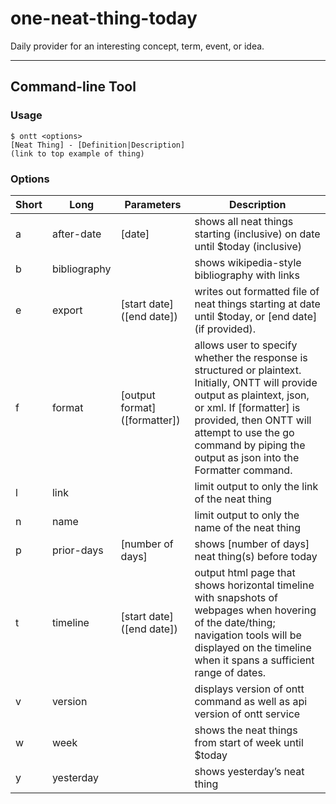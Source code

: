 # one-neat-thing-today
Daily provider for an interesting concept, term, event, or idea.
_____
## Command-line Tool

### Usage
```shell
$ ontt <options>
[Neat Thing] - [Definition|Description]
(link to top example of thing)
```

### Options
|Short |Long|Parameters|Description|
|---|---|---|---|
|a|after-date |[date]|shows all neat things starting (inclusive) on date until $today (inclusive) |
|b|bibliography||shows wikipedia-style bibliography with links|
|e|export|[start date] ([end date])| writes out formatted file of neat things starting at date until $today, or [end date] (if provided).|
|f|format|[output format] ([formatter])|allows user to specify whether the response is structured or plaintext.  Initially, ONTT will provide output as plaintext, json, or xml. If [formatter] is provided, then ONTT will attempt to use the go command by piping the output as json into the  Formatter command.|
|l|link||limit output to only the link of the neat thing|
|n|name|| limit output to only the name of the neat thing|
|p|prior-days| [number of days]| shows [number of days] neat thing(s) before today|
|t|timeline| [start date] ([end date])|output html page that shows horizontal timeline with snapshots of webpages when hovering of the date/thing; navigation tools will be displayed on the timeline when it spans a sufficient range of dates.|
|v|version|| displays version of ontt command as well as api version of ontt service|
|w|week||shows the neat things from start of week until $today|
|y|yesterday||shows yesterday’s neat thing|
